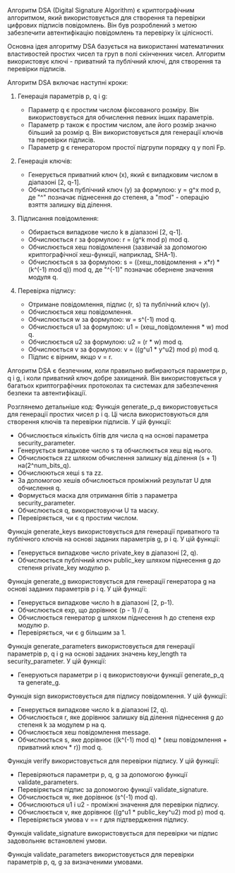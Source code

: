 Алгоритм DSA (Digital Signature Algorithm) є криптографічним алгоритмом, який використовується для створення та перевірки цифрових підписів повідомлень. Він був розроблений з метою забезпечити автентифікацію повідомлень та перевірку їх цілісності.

Основна ідея алгоритму DSA базується на використанні математичних властивостей простих чисел та груп в полі скінченних чисел. Алгоритм використовує ключі - приватний та публічний ключі, для створення та перевірки підписів.

Алгоритм DSA включає наступні кроки:

1. Генерація параметрів p, q і g:
   - Параметр q є простим числом фіксованого розміру. Він використовується для обчислення певних інших параметрів.
   - Параметр p також є простим числом, але його розмір значно більший за розмір q. Він використовується для генерації ключів та перевірки підписів.
   - Параметр g є генератором простої підгрупи порядку q у полі Fp.

2. Генерація ключів:
   - Генерується приватний ключ (x), який є випадковим числом в діапазоні [2, q-1].
   - Обчислюється публічний ключ (y) за формулою: y = g^x mod p, де "^" позначає піднесення до степеня, а "mod" - операцію взяття залишку від ділення.

3. Підписання повідомлення:
   - Обирається випадкове число k в діапазоні [2, q-1].
   - Обчислюється r за формулою: r = (g^k mod p) mod q.
   - Обчислюється хеш повідомлення (зазвичай за допомогою криптографічної хеш-функції, наприклад, SHA-1).
   - Обчислюється s за формулою: s = ((хеш_повідомлення + x*r) * (k^(-1) mod q)) mod q, де "^(-1)" позначає обернене значення модуля q.

4. Перевірка підпису:
   - Отримане повідомлення, підпис (r, s) та публічний ключ (y).
   - Обчислюється хеш повідомлення.
   - Обчислюється w за формулою: w = s^(-1) mod q.
   - Обчислюється u1 за формулою: u1 = (хеш_повідомлення * w) mod q.
   - Обчислюється u2 за формулою: u2 = (r * w) mod q.
   - Обчислюється v за формулою: v = ((g^u1 * y^u2) mod p) mod q.
   - Підпис є вірним, якщо v = r.

Алгоритм DSA є безпечним, коли правильно вибираються параметри p, q і g, і коли приватний ключ добре захищений. Він використовується у багатьох криптографічних протоколах та системах для забезпечення безпеки та автентифікації.

Розглянемо детальніше код: 
Функція generate_p_q використовується для генерації простих чисел p і q. Ці числа використовуються для створення ключів та перевірки підписів. У цій функції:
- Обчислюється кількість бітів для числа q на основі параметра security_parameter.
- Генерується випадкове число s та обчислюється хеш від нього.
- Обчислюється zz шляхом обчислення залишку від ділення (s + 1) на(2^num_bits_q).
- Обчислюються хеші s та zz.
- За допомогою хешів обчислюється проміжний результат U для обчислення q.
- Формується маска для отримання бітів з параметра security_parameter.
- Обчислюється q, використовуючи U та маску.
- Перевіряється, чи є q простим числом.

Функція generate_keys використовується для генерації приватного та публічного ключів на основі заданих параметрів g, p і q. У цій функції:
- Генерується випадкове число private_key в діапазоні [2, q).
- Обчислюється публічний ключ public_key шляхом піднесення g до степеня private_key модулю p.

Функція generate_g використовується для генерації генератора g на основі заданих параметрів p і q. У цій функції:
- Генерується випадкове число h в діапазоні [2, p-1).
- Обчислюється exp, що дорівнює (p - 1) // q.
- Обчислюється генератор g шляхом піднесення h до степеня exp модулю p.
- Перевіряється, чи є g більшим за 1.

Функція generate_parameters використовується для генерації параметрів p, q і g на основі заданих значень key_length та security_parameter. У цій функції:
- Генеруються параметри p і q використовуючи функції generate_p_q та generate_g.

Функція sign використовується для підпису повідомлення. У цій функції:
- Генерується випадкове число k в діапазоні [2, q).
- Обчислюється r, яке дорівнює залишку від ділення піднесення g до степеня k за модулем p на q.
- Обчислюється хеш повідомлення message.
- Обчислюється s, яке дорівнює ((k^(-1) mod q) * (хеш повідомлення + приватний ключ * r)) mod q.

Функція verify використовується для перевірки підпису. У цій функції:
- Перевіряються параметри p, q, g за допомогою функції validate_parameters.
- Перевіряється підпис за допомогою функції validate_signature.
- Обчислюється w, яке дорівнює (s^(-1) mod q).
- Обчислюються u1 і u2 - проміжні значення для перевірки підпису.
- Обчислюється v, яке дорівнює ((g^u1 * public_key^u2) mod p) mod q.
- Перевіряється умова v == r для підтвердження підпису.

Функція validate_signature використовується для перевірки чи підпис задовольняє встановлені умови.

Функція validate_parameters використовується для перевірки параметрів p, q, g за визначеними умовами.